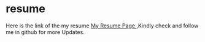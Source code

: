 # resume
Here is the link of the my resume <a href=" https://sujilnt.github.io/resume/">My Resume Page </a>,Kindly check and follow me in github for more Updates.
